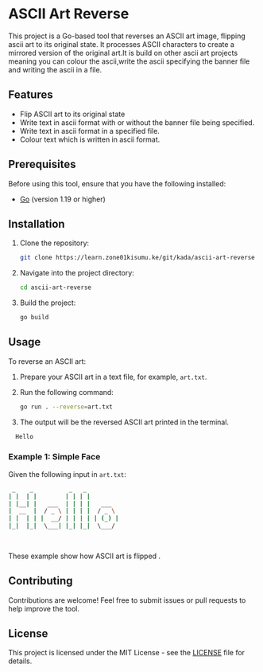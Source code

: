 # ASCII Art Reverse

This project is a Go-based tool that reverses an ASCII art image, flipping ascii art to its original state. It processes ASCII characters to create a mirrored version of the original art.It is build on other ascii art projects meaning you can colour the ascii,write the ascii specifying the banner file and writing the ascii in a file.

## Features

- Flip ASCII art to its original state
- Write text in  ascii format with or without the banner file being specified.
- Write text in ascii format in a specified file.
- Colour text which is written in ascii format.

## Prerequisites

Before using this tool, ensure that you have the following installed:

- [Go](https://golang.org/dl/) (version 1.19 or higher)

## Installation

1. Clone the repository:

    ```bash
    git clone https://learn.zone01kisumu.ke/git/kada/ascii-art-reverse
    ```

2. Navigate into the project directory:

    ```bash
    cd ascii-art-reverse
    ```

3. Build the project:

    ```bash
    go build
    ```

## Usage

To reverse an ASCII art:

1. Prepare your ASCII art in a text file, for example, `art.txt`.
2. Run the following command:

    ```bash
    go run . --reverse=art.txt
    ```

3. The output will be the reversed ASCII art printed in the terminal.
```bash
  Hello
 ```
### Example 1: Simple Face

Given the following input in `art.txt`:
```bash
 _    _          _   _          
| |  | |        | | | |         
| |__| |   ___  | | | |   ___   
|  __  |  / _ \ | | | |  / _ \  
| |  | | |  __/ | | | | | (_) | 
|_|  |_|  \___| |_| |_|  \___/  
                                
                                

```

These example show how  ASCII art is flipped .

## Contributing

Contributions are welcome! Feel free to submit issues or pull requests to help improve the tool.

## License

This project is licensed under the MIT License - see the [LICENSE](LICENSE) file for details.


